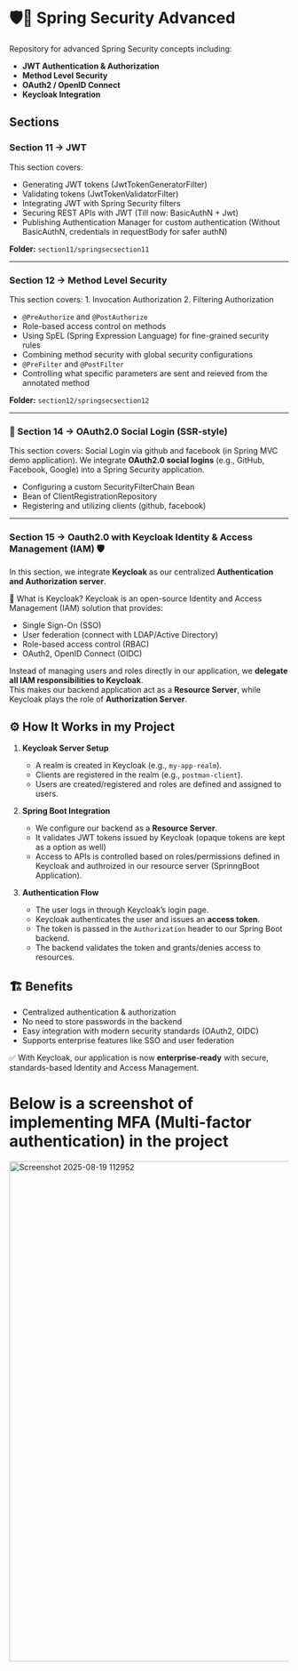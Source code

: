 # 🛡️🌿 Spring Security Advanced

Repository for advanced Spring Security concepts including:
- **JWT Authentication & Authorization**
- **Method Level Security**
- **OAuth2 / OpenID Connect**
- **Keycloak Integration**

## Sections

### Section 11 → JWT
This section covers:
- Generating JWT tokens (JwtTokenGeneratorFilter)
- Validating tokens (JwtTokenValidatorFilter)
- Integrating JWT with Spring Security filters
- Securing REST APIs with JWT (Till now: BasicAuthN + Jwt)
- Publishing Authentication Manager for custom authentication (Without BasicAuthN, credentials in requestBody for safer authN) 

**Folder:** `section11/springsecsection11`

---

### Section 12 → Method Level Security
This section covers: 1. Invocation Authorization 2. Filtering Authorization
- `@PreAuthorize` and `@PostAuthorize`
- Role-based access control on methods
- Using SpEL (Spring Expression Language) for fine-grained security rules
- Combining method security with global security configurations
- `@PreFilter` and `@PostFilter`
- Controlling what specific parameters are sent and reieved from the annotated method

**Folder:** `section12/springsecsection12`

---

### 🔑 Section 14 → OAuth2.0 Social Login (SSR-style)
This section covers: Social Login via github and facebook (in Spring MVC demo application). We integrate **OAuth2.0 social logins** (e.g., GitHub, Facebook, Google) into a Spring Security application.  

- Configuring a custom SecurityFilterChain Bean
- Bean of ClientRegistrationRepository 
- Registering and utilizing clients (github, facebook)

---

### Section 15 → Oauth2.0 with Keycloak Identity & Access Management (IAM) 🛡️

In this section, we integrate **Keycloak** as our centralized **Authentication and Authorization server**.  

🔑 What is Keycloak?
Keycloak is an open-source Identity and Access Management (IAM) solution that provides:
- Single Sign-On (SSO)  
- User federation (connect with LDAP/Active Directory)  
- Role-based access control (RBAC)  
- OAuth2, OpenID Connect (OIDC)

Instead of managing users and roles directly in our application, we **delegate all IAM responsibilities to Keycloak**.  
This makes our backend application act as a **Resource Server**, while Keycloak plays the role of **Authorization Server**.  


## ⚙️ How It Works in my Project
1. **Keycloak Server Setup**  
   - A realm is created in Keycloak (e.g., `my-app-realm`).  
   - Clients are registered in the realm (e.g., `postman-client`).  
   - Users are created/registered and roles are defined and assigned to users.  

2. **Spring Boot Integration**  
   - We configure our backend as a **Resource Server**.  
   - It validates JWT tokens issued by Keycloak (opaque tokens are kept as a option as well) 
   - Access to APIs is controlled based on roles/permissions defined in Keycloak and authroized in our resource server (SprinngBoot Application).  

3. **Authentication Flow**  
   - The user logs in through Keycloak’s login page.  
   - Keycloak authenticates the user and issues an **access token**.  
   - The token is passed in the `Authorization` header to our Spring Boot backend.  
   - The backend validates the token and grants/denies access to resources.  

## 🏗️ Benefits
- Centralized authentication & authorization  
- No need to store passwords in the backend  
- Easy integration with modern security standards (OAuth2, OIDC)  
- Supports enterprise features like SSO and user federation  

✅ With Keycloak, our application is now **enterprise-ready** with secure, standards-based Identity and Access Management.  

# Below is a screenshot of implementing MFA (Multi-factor authentication) in the project
<img width="800" height="900" alt="Screenshot 2025-08-19 112952" src="https://github.com/user-attachments/assets/722604cd-b71d-4fc8-b211-372c5ca7c538" />








